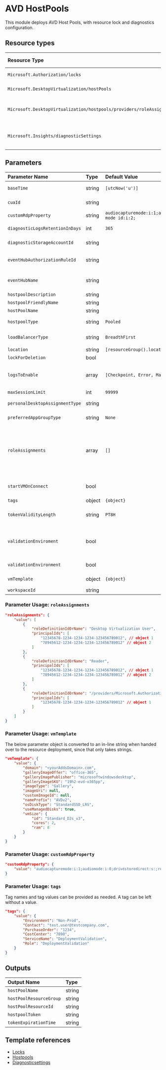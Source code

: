 # AVD HostPools

This module deploys AVD Host Pools, with resource lock and diagnostics configuration.


## Resource types
| Resource Type | Api Version |
| :-- | :-- |
| `Microsoft.Authorization/locks` | 2016-09-01 |
| `Microsoft.DesktopVirtualization/hostPools` | 2021-07-12 |
| `Microsoft.DesktopVirtualization/hostpools/providers/roleAssignments` | 2020-04-01-preview |
| `Microsoft.Insights/diagnosticSettings` | 2017-05-01-preview |

## Parameters
| Parameter Name | Type | Default Value | Possible Values | Description |
| :-- | :-- | :-- | :-- | :-- |
| `baseTime` | string | `[utcNow('u')]` |  | Generated. Do not provide a value! This date value is used to generate a registration token. |
| `cuaId` | string |  |  | Optional. Customer Usage Attribution id (GUID). This GUID must be previously registered |
| `customRdpProperty` | string | `audiocapturemode:i:1;audiomode:i:0;drivestoredirect:s:;redirectclipboard:i:1;redirectcomports:i:1;redirectprinters:i:1;redirectsmartcards:i:1;screen mode id:i:2;` |  | Optional. Host Pool RDP properties |
| `diagnosticLogsRetentionInDays` | int | `365` |  | Optional. Specifies the number of days that logs will be kept for; a value of 0 will retain data indefinitely. |
| `diagnosticStorageAccountId` | string |  |  | Optional. Resource identifier of the Diagnostic Storage Account. |
| `eventHubAuthorizationRuleId` | string |  |  | Optional. Resource ID of the event hub authorization rule for the Event Hubs namespace in which the event hub should be created or streamed to. |
| `eventHubName` | string |  |  | Optional. Name of the event hub within the namespace to which logs are streamed. Without this, an event hub is created for each log category. |
| `hostpoolDescription` | string |  |  | Optional. The description of the Host Pool to be created. |
| `hostpoolFriendlyName` | string |  |  | Optional. The friendly name of the Host Pool to be created. |
| `hostPoolName` | string |  |  | Required. Name of the Host Pool |
| `hostpoolType` | string | `Pooled` | `[Personal, Pooled]` | Optional. Set this parameter to Personal if you would like to enable Persistent Desktop experience. Defaults to Pooled. |
| `loadBalancerType` | string | `BreadthFirst` | `[BreadthFirst, DepthFirst, Persistent]` | Optional. Type of load balancer algorithm. |
| `location` | string | `[resourceGroup().location]` |  | Optional. Location for all resources. |
| `lockForDeletion` | bool |  |  | Optional. Switch to lock Resource from deletion. |
| `logsToEnable` | array | `[Checkpoint, Error, Management, Connection, HostRegistration, AgentHealthStatus]` | `[Checkpoint, Error, Management, Connection, HostRegistration, AgentHealthStatus]` | Optional. The name of logs that will be streamed. |
| `maxSessionLimit` | int | `99999` |  | Optional. Maximum number of sessions. |
| `personalDesktopAssignmentType` | string |  | `[Automatic, Direct, ]` | Optional. Set the type of assignment for a Personal Host Pool type |
| `preferredAppGroupType` | string | `None` | `[Desktop, None, RailApplications]` | Optional. The type of preferred application group type, default to Desktop Application Group |
| `roleAssignments` | array | `[]` |  | Optional. Array of role assignment objects that contain the 'roleDefinitionIdOrName' and 'principalIds' to define RBAC role assignments on this resource. In the roleDefinitionIdOrName attribute, you can provide either the display name of the role definition, or it's fully qualified ID in the following format: '/providers/Microsoft.Authorization/roleDefinitions/c2f4ef07-c644-48eb-af81-4b1b4947fb11' |
| `startVMOnConnect` | bool |  |  | Optional. Enable Start VM on connect to allow users to start the virtual machine from a deallocated state. Important: Custom RBAC role required to power manage VMs. |
| `tags` | object | `{object}` |  | Optional. Tags of the resource. |
| `tokenValidityLength` | string | `PT8H` |  | Optional. Host Pool token validity length. Usage: 'PT8H' - valid for 8 hours; 'P5D' - valid for 5 days; 'P1Y' - valid for 1 year. When not provided, the token will be valid for 8 hours. |
| `validationEnviroment` | bool |  |  | Optional. Whether to use validation enviroment. When set to true, the Host Pool will be deployed in a validation 'ring' (environment) that receives all the new features (might be less stable). Ddefaults to false that stands for the stable, production-ready environment. |
| `validationEnvironment` | bool |  |  | Optional. Validation host pool allows you to test service changes before they are deployed to production. |
| `vmTemplate` | object | `{object}` |  | Optional. The necessary information for adding more VMs to this Host Pool. |
| `workspaceId` | string |  |  | Optional. Resource identifier of Log Analytics. |

### Parameter Usage: `roleAssignments`

```json
"roleAssignments": {
    "value": [
        {
            "roleDefinitionIdOrName": "Desktop Virtualization User",
            "principalIds": [
                "12345678-1234-1234-1234-123456789012", // object 1
                "78945612-1234-1234-1234-123456789012" // object 2
            ]
        },
        {
            "roleDefinitionIdOrName": "Reader",
            "principalIds": [
                "12345678-1234-1234-1234-123456789012", // object 1
                "78945612-1234-1234-1234-123456789012" // object 2
            ]
        },
        {
            "roleDefinitionIdOrName": "/providers/Microsoft.Authorization/roleDefinitions/c2f4ef07-c644-48eb-af81-4b1b4947fb11",
            "principalIds": [
                "12345678-1234-1234-1234-123456789012" // object 1
            ]
        }
    ]
}
```

### Parameter Usage: `vmTemplate`

The below parameter object is converted to an in-line string when handed over to the resource deployment, since that only takes strings.

```json
"vmTemplate": {
    "value": {
        "domain": "<yourAddsDomain>.com",
        "galleryImageOffer": "office-365",
        "galleryImagePublisher": "microsoftwindowsdesktop",
        "galleryImageSKU": "19h2-evd-o365pp",
        "imageType": "Gallery",
        "imageUri": null,
        "customImageId": null,
        "namePrefix": "AVDv2",
        "osDiskType": "StandardSSD_LRS",
        "useManagedDisks": true,
        "vmSize": {
            "id": "Standard_D2s_v3",
            "cores": 2,
            "ram": 8
        }
    }
}
```

### Parameter Usage: `customRdpProperty`

```json
"customRdpProperty": {
    "value": "audiocapturemode:i:1;audiomode:i:0;drivestoredirect:s:;redirectclipboard:i:1;redirectcomports:i:1;redirectprinters:i:1;redirectsmartcards:i:1;screen mode id:i:2;"
}
```

### Parameter Usage: `tags`

Tag names and tag values can be provided as needed. A tag can be left without a value.

```json
"tags": {
    "value": {
        "Environment": "Non-Prod",
        "Contact": "test.user@testcompany.com",
        "PurchaseOrder": "1234",
        "CostCenter": "7890",
        "ServiceName": "DeploymentValidation",
        "Role": "DeploymentValidation"
    }
}
```

## Outputs
| Output Name | Type |
| :-- | :-- |
| `hostPoolName` | string |
| `hostPoolResourceGroup` | string |
| `hostPoolResourceId` | string |
| `hostpoolToken` | string |
| `tokenExpirationTime` | string |

## Template references
- [Locks](https://docs.microsoft.com/en-us/azure/templates/Microsoft.Authorization/2016-09-01/locks)
- [Hostpools](https://docs.microsoft.com/en-us/azure/templates/Microsoft.DesktopVirtualization/2021-07-12/hostPools)
- [Diagnosticsettings](https://docs.microsoft.com/en-us/azure/templates/Microsoft.Insights/2017-05-01-preview/diagnosticSettings)
